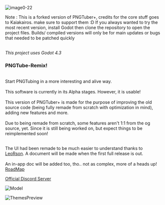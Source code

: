 ![image0-22](https://github.com/MudkipWorld/PNGTuber-Remix/assets/94318023/47bd9ee0-13e3-4ad8-af88-90dd5fa34628)

Note : This is a forked version of PNGTuber+, credits for the core stuff goes to Kaiakairos. make sure to support them :D
If you always wanted to try the most recent version, install Godot then clone the repository to open the project files. Builds/ compiled versions will only be for main updates or bugs that needed to be patched quickly 

_<br> This project uses Godot 4.3 </br>_


<h3>PNGTube-Remix!</h3>
<br>Start PNGTubing in a more interesting and alive way.</br>
<br>This software is currently in its Alpha stages. However, it is usable!</br>
<br>This version of PNGTuber+ is made for the purpose of improving the old source code (being fully remade from scratch with optimization in mind), adding new features and more.</br>
<br>Due to being remade from scratch, some features aren't 1:1 from the og source, yet. Since it is still being worked on, but expect things to be reimplemented soon!</br>

<br>The UI had been remade to be much easier to understand thanks to [LeoRson](https://github.com/LeoRson). A document will be made when the first full release is out.</br>
<br>An in-app doc will be added too, tho.. not as complex, more of a heads up!</br>
[RoadMap](https://trello.com/b/w9Iz2vah/pngtuber-remix)

[Official Discord Server](https://discord.gg/un3JBEvYNR)


![Model](https://github.com/user-attachments/assets/a5e98f4d-52c8-48a9-83c0-1c2337c307fd)

![ThemesPreview](https://github.com/user-attachments/assets/c2abcb85-06dd-4128-92bd-4b598182ec15)
